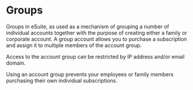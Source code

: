# Groups

Groups in eSuite, as used as a mechanism of grouping a number of individual accounts together with the purpose of creating either a family or corporate account. A group account allows you to purchase a subscription and assign it to multiple members of the account group.

Access to the account group can be restricted by IP address and/or email domain. 

Using an account group prevents your employees or family members purchasing their own individual subscriptions.
